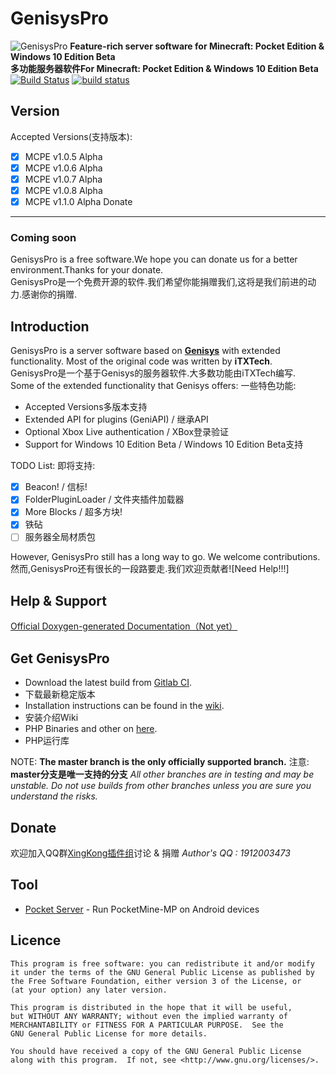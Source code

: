 GenisysPro
===================

![GenisysPro](http://i.imgur.com/R8gExma.jpg)
__Feature-rich server software for Minecraft: Pocket Edition & Windows 10 Edition Beta__<br>
__多功能服务器软件For Minecraft: Pocket Edition & Windows 10 Edition Beta__<br>
[![Build Status](https://travis-ci.org/GenisysPro/GenisysPro.svg?branch=master)](https://travis-ci.org/GenisysPro/GenisysPro)
[![build status](https://gitlab.com/GenisysPro/GenisysPro/badges/master/build.svg)](https://gitlab.com/GenisysPro/GenisysPro/commits/master)

Version
-------------
Accepted Versions(支持版本):
- [x] MCPE v1.0.5 Alpha
- [x] MCPE v1.0.6 Alpha
- [x] MCPE v1.0.7 Alpha
- [x] MCPE v1.0.8 Alpha
- [x] MCPE v1.1.0 Alpha
Donate
-------------
### Coming soon

GenisysPro is a free software.We hope you can donate us for a better environment.Thanks for your donate.<br>
GenisysPro是一个免费开源的软件.我们希望你能捐赠我们,这将是我们前进的动力.感谢你的捐赠.<br>

Introduction
-------------
GenisysPro is a server software based on **[Genisys](https://github.com/iTXTech/Genisys)** with extended functionality. Most of the original code was written by **iTXTech**.<br>
GenisysPro是一个基于Genisys的服务器软件.大多数功能由iTXTech编写.<br>
Some of the extended functionality that Genisys offers:
一些特色功能:

* Accepted Versions多版本支持
* Extended API for plugins (GeniAPI) / 继承API
* Optional Xbox Live authentication / XBox登录验证
* Support for Windows 10 Edition Beta / Windows 10 Edition Beta支持

TODO List:
即将支持:

- [x] Beacon! / 信标!
- [x] FolderPluginLoader / 文件夹插件加载器
- [x] More Blocks / 超多方块!
- [x] 铁砧
- [ ] 服务器全局材质包

However, GenisysPro still has a long way to go. We welcome contributions.<br>
然而,GenisysPro还有很长的一段路要走.我们欢迎贡献者![Need Help!!!]

Help & Support
-------------
[Official Doxygen-generated Documentation（Not yet）]()

Get GenisysPro
-------------
* Download the latest build from [Gitlab CI](https://gitlab.com/GenisysPro/GenisysPro/builds).
* 下载最新稳定版本
* Installation instructions can be found in the [wiki](https://github.com/GenisysPro/GenisysPro/wiki).
* 安装介绍Wiki
* PHP Binaries and other on [here](https://itxtech.org/genisys/get/).
* PHP运行库


NOTE: **The master branch is the only officially supported branch.**
注意: **master分支是唯一支持的分支**
_All other branches are in testing and may be unstable. Do not use builds from other branches unless you are sure you understand the risks._

Donate
-------------
欢迎加入QQ群[XingKong插件组](https://jq.qq.com/?_wv=1027&k=46Xjsfo)讨论 & 捐赠
*Author's QQ : 1912003473*

Tool
-------------
* [Pocket Server](https://github.com/fengberd/MinecraftPEServer) - Run PocketMine-MP on Android devices

Licence
-------------
	This program is free software: you can redistribute it and/or modify
	it under the terms of the GNU General Public License as published by
	the Free Software Foundation, either version 3 of the License, or
	(at your option) any later version.

	This program is distributed in the hope that it will be useful,
	but WITHOUT ANY WARRANTY; without even the implied warranty of
	MERCHANTABILITY or FITNESS FOR A PARTICULAR PURPOSE.  See the
	GNU General Public License for more details.

	You should have received a copy of the GNU General Public License
	along with this program.  If not, see <http://www.gnu.org/licenses/>.
